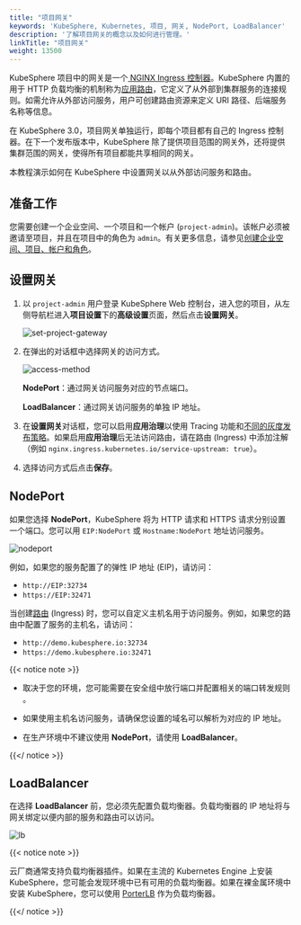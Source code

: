 ```yaml
---
title: "项目网关"
keywords: 'KubeSphere, Kubernetes, 项目, 网关, NodePort, LoadBalancer'
description: '了解项目网关的概念以及如何进行管理。'
linkTitle: "项目网关"
weight: 13500
---
```


KubeSphere 项目中的网关是一个[ NGINX Ingress 控制器](https://www.nginx.com/products/nginx/kubernetes-ingres-controller)。KubeSphere 内置的用于 HTTP 负载均衡的机制称为[应用路由](../../project-user-guide/application-workloads/routes/)，它定义了从外部到集群服务的连接规则。如需允许从外部访问服务，用户可创建路由资源来定义 URI 路径、后端服务名称等信息。

在 KubeSphere 3.0，项目网关单独运行，即每个项目都有自己的 Ingress 控制器。在下一个发布版本中，KubeSphere 除了提供项目范围的网关外，还将提供集群范围的网关，使得所有项目都能共享相同的网关。

本教程演示如何在 KubeSphere 中设置网关以从外部访问服务和路由。

## 准备工作

您需要创建一个企业空间、一个项目和一个帐户 (`project-admin`)。该帐户必须被邀请至项目，并且在项目中的角色为 `admin`。有关更多信息，请参见[创建企业空间、项目、帐户和角色](../../../docs/quick-start/create-workspace-and-project/)。

## 设置网关

1. 以 `project-admin` 用户登录 KubeSphere Web 控制台，进入您的项目，从左侧导航栏进入**项目设置**下的**高级设置**页面，然后点击**设置网关**。

   ![set-project-gateway](/images/docs/zh-cn/project-administration/project-gateway/set-project-gateway.jpg)

2. 在弹出的对话框中选择网关的访问方式。

   ![access-method](/images/docs/zh-cn/project-administration/project-gateway/access-method.png)

   **NodePort**：通过网关访问服务对应的节点端口。
   
   **LoadBalancer**：通过网关访问服务的单独 IP 地址。
   
3. 在**设置网关**对话框，您可以启用**应用治理**以使用 Tracing 功能和[不同的灰度发布策略](../../project-user-guide/grayscale-release/overview/)。如果启用**应用治理**后无法访问路由，请在路由 (Ingress) 中添加注解（例如 `nginx.ingress.kubernetes.io/service-upstream: true`）。

4. 选择访问方式后点击**保存**。

## NodePort

如果您选择 **NodePort**，KubeSphere 将为 HTTP 请求和 HTTPS 请求分别设置一个端口。您可以用 `EIP:NodePort` 或 `Hostname:NodePort` 地址访问服务。

![nodeport](/images/docs/zh-cn/project-administration/project-gateway/nodeport.jpg)

例如，如果您的服务配置了的弹性 IP 地址 (EIP)，请访问：

- `http://EIP:32734`
- `https://EIP:32471`

当创建[路由](../../project-user-guide/application-workloads/ingress/) (Ingress) 时，您可以自定义主机名用于访问服务。例如，如果您的路由中配置了服务的主机名，请访问：

- `http://demo.kubesphere.io:32734`
- `https://demo.kubesphere.io:32471`

{{< notice note >}}

- 取决于您的环境，您可能需要在安全组中放行端口并配置相关的端口转发规则 。

- 如果使用主机名访问服务，请确保您设置的域名可以解析为对应的 IP 地址。
- 在生产环境中不建议使用 **NodePort**，请使用 **LoadBalancer**。

{{</ notice >}} 

## LoadBalancer

在选择 **LoadBalancer** 前，您必须先配置负载均衡器。负载均衡器的 IP 地址将与网关绑定以便内部的服务和路由可以访问。 

![lb](/images/docs/zh-cn/project-administration/project-gateway/lb.png)

{{< notice note >}}

云厂商通常支持负载均衡器插件。如果在主流的 Kubernetes Engine 上安装 KubeSphere，您可能会发现环境中已有可用的负载均衡器。如果在裸金属环境中安装 KubeSphere，您可以使用 [PorterLB](https://github.com/kubesphere/porter) 作为负载均衡器。

{{</ notice >}} 